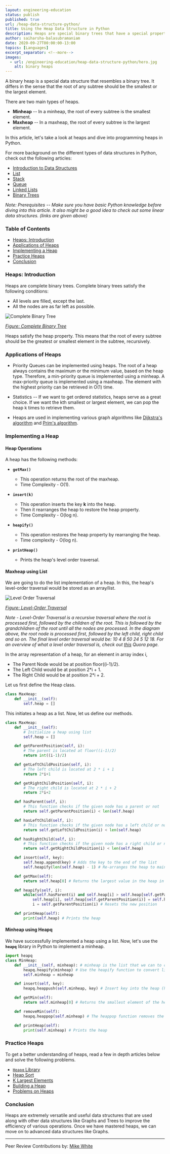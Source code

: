 ```yaml
---
layout: engineering-education
status: publish
published: true
url: /heap-data-structure-python/
title: Using the Heap Data Structure in Python
description: Heaps are special binary trees that have a special property. The key present at the root node of every sub-tree must be either the greatest or minimum among all the keys.
author: saiharsha-balasubramaniam
date: 2020-09-27T00:00:00-13:00
topics: [Languages]
excerpt_separator: <!--more-->
images:
  - url: /engineering-education/heap-data-structure-python/hero.jpg
    alt: binary heaps
---
```

A binary heap is a special data structure that resembles a binary tree. It differs in the sense that the root of any subtree should be the smallest or the largest element.
<!--more-->

There are two main types of heaps.

- **Minheap** -- In a minheap, the root of every subtree is the smallest element.
- **Maxheap** -- In a maxheap, the root of every subtree is the largest element.

In this article, let's take a look at heaps and dive into programming heaps in Python.

For more background on the different types of data structures in Python, check out the following articles:

- [Introduction to Data Structures](/data-structures-python-part-1/)
- [List](/list-data-structure-python/)
- [Stack](/stack-data-structure-python/)
- [Queue](/queue-data-structure-python/)
- [Linked Lists](/linked-list-data-structure-python/)
- [Binary Trees](/binary-tree-data-structure-python/)

*Note: Prerequisites -- Make sure you have basic Python knowledge before diving into this article. It also might be a good idea to check out some linear data structures. (links are given above)*

### Table of Contents
- [Heaps: Introduction](#heaps:-introduction)
- [Applications of Heaps](#applications-of-heaps)
- [Implementing a Heap](#implementing-a-heap)
- [Practice Heaps](#practice-heaps)
- [Conclusion](#conclusion)

### Heaps: Introduction
Heaps are complete binary trees. Complete binary trees satisfy the following conditions:

- All levels are filled, except the last.
- All the nodes are as far left as possible.

![Complete Binary Tree](/heap-data-structure-python/complete-binary-tree.png)

*[Figure: Complete Binary Tree](https://www.andrew.cmu.edu/course/15-121/lectures/Trees/trees.html)*

Heaps satisfy the heap property. This means that the root of every subtree should be the greatest or smallest element in the subtree, recursively.

### Applications of Heaps
- Priority Queues can be implemented using heaps. The root of a heap always contains the maximum or the minimum value, based on the heap type. Therefore, a min-priority queue is implemented using a minheap. A max-priority queue is implemented using a maxheap. The element with the highest priority can be retrieved in O(1) time.

- Statistics -- If we want to get ordered statistics, heaps serve as a great choice. If we want the kth smallest or largest element, we can pop the heap k times to retrieve them.

- Heaps are used in implementing various graph algorithms like [Dijkstra's algorithm](https://en.wikipedia.org/wiki/Dijkstra%27s_algorithm) and [Prim's algorithm](https://en.wikipedia.org/wiki/Prim%27s_algorithm).

### Implementing a Heap

#### Heap Operations
A heap has the following methods:

- **`getMax()`**

  - This operation returns the root of the maxheap.
  - Time Complexity - O(1).

- **`insert(k)`**

  - This operation inserts the key **k** into the heap.
  - Then it rearranges the heap to restore the heap property.
  - Time Complexity - O(log n).

- **`heapify()`**

  - This operation restores the heap property by rearranging the heap.
  - Time complexity - O(log n).

- **`printHeap()`**

  - Prints the heap's level order traversal.

#### Maxheap using List
We are going to do the list implementation of a heap. In this, the heap's level-order traversal would be stored as an array/list.

![Level Order Traversal](/heap-data-structure-python/level-order-traversal.png)

*[Figure: Level-Order Traversal](https://qph.fs.quoracdn.net/main-qimg-0ddd0cbca44f70d7845cc2caba5a0853)*

*Note - Level-Order Traversal is a recursive traversal where the root is processed first, followed by the children of the root. This is followed by the grandchildren of the root until all the nodes are processed. In the diagram above, the root node is processed first, followed by the left child, right child and so on. The final level order traversal would be: 10 4 8 50 24 5 12 18. For an overview of what a level order traversal is, check out [this](https://www.quora.com/What-is-level-order-traversal-in-a-binary-tree) Quora page.*

In the array representation of a heap, for an element in array index i,

- The Parent Node would be at position floor((i-1)/2).
- The Left Child would be at position 2\*i + 1.
- The Right Child would be at position 2\*i + 2.

Let us first define the Heap class.

```Python
class MaxHeap:
    def __init__(self):
        self.heap = []
```

This initiates a heap as a list. Now, let us define our methods.

```Python
class MaxHeap:
    def __init__(self):
        # Initialize a heap using list
        self.heap = []

    def getParentPosition(self, i):
        # The parent is located at floor((i-1)/2)
        return int((i-1)/2)

    def getLeftChildPosition(self, i):
        # The left child is located at 2 * i + 1
        return 2*i+1

    def getRightChildPosition(self, i):
        # The right child is located at 2 * i + 2
        return 2*i+2

    def hasParent(self, i):
        # This function checks if the given node has a parent or not
        return self.getParentPosition(i) < len(self.heap)

    def hasLeftChild(self, i):
        # This function checks if the given node has a left child or not
        return self.getLeftChildPosition(i) < len(self.heap)

    def hasRightChild(self, i):
        # This function checks if the given node has a right child or not
        return self.getRightChildPosition(i) < len(self.heap)

    def insert(self, key):
        self.heap.append(key) # Adds the key to the end of the list
        self.heapify(len(self.heap) - 1) # Re-arranges the heap to maintain the heap property

    def getMax(self):
        return self.heap[0] # Returns the largest value in the heap in O(1) time.

    def heapify(self, i):
        while(self.hasParent(i) and self.heap[i] > self.heap[self.getParentPosition(i)]): # Loops until it reaches a leaf node
            self.heap[i], self.heap[self.getParentPosition(i)] = self.heap[self.getParentPosition(i)], self.heap[i] # Swap the values
            i = self.getParentPosition(i) # Resets the new position

    def printHeap(self):
        print(self.heap) # Prints the heap
```

#### Minheap using Heapq
We have successfully implemented a heap using a list. Now, let's use the **`heapq`** library in Python to implement a minheap.

```Python
import heapq
class MinHeap:
    def __init__(self, minheap): # minheap is the list that we can to convert to a heap
        heapq.heapify(minheap) # Use the heapify function to convert list to a heap
        self.minheap = minheap

    def insert(self, key):
        heapq.heappush(self.minheap, key) # Insert key into the heap (heapq automatically maintains the heap property)

    def getMin(self):
        return self.minheap[0] # Returns the smallest element of the heap in O(1) time

    def removeMin(self):
        heapq.heappop(self.minheap) # The heappop function removes the smallest element in the heap

    def printHeap(self):
        print(self.minheap) # Prints the heap
```

### Practice Heaps
To get a better understanding of heaps, read a few in depth articles below and solve the following problems.

- [`Heapq` Library ](https://docs.python.org/3/library/heapq.html)
- [Heap Sort](https://www.geeksforgeeks.org/heap-sort/)
- [K Largest Elements](https://www.geeksforgeeks.org/k-largestor-smallest-elements-in-an-array/)
- [Building a Heap](https://www.geeksforgeeks.org/time-complexity-of-building-a-heap/)
- [Problems on Heaps](https://leetcode.com/tag/heap/)

### Conclusion
Heaps are extremely versatile and useful data structures that are used along with other data structures like Graphs and Trees to improve the efficiency of various operations. Once we have mastered heaps, we can move on to advanced data structures like Graphs.

---
Peer Review Contributions by: [Mike White](/authors/mike-white/)
